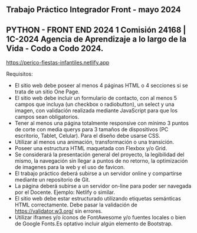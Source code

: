 Trabajo Práctico Integrador Front - mayo 2024
---------------------------------------------
PYTHON - FRONT END 2024 1
Comisión 24168 | 1C-2024
Agencia de Aprendizaje a lo largo de la Vida - Codo a Codo 2024.
---------------------------------------------
https://perico-fiestas-infantiles.netlify.app

Requisitos:

- El sitio web debe poseer al menos 4 páginas HTML o 4 secciones si se trata de un sitio One Page.
- El sitio web debe incluir un formulario de contacto, con al menos 5 campos que incluya (un checkbox o radiobutton), un select y una imagen, con validación realizada mediante JavaScript para que los campos sean obligatorios.
- Tener al menos una página totalmente responsive con mínimo 3 puntos de corte con media querys para 3 tamaños de dispositivos (PC escritorio, Tablet, Celular). Para el diseño debe usarse CSS.
- Utilizar al menos una animación, transformación o una transición.
- Poseer una estructura HTML maquetada con Flexbox y/o Grid.
- Se considerará la presentación general del proyecto, la legibilidad del mismo, la navegación sin llegar a puntos de no retorno, la optimización de imagenes para la web y el uso de favicon.
- El trabajo práctico deberá subirse a un servidor online y compartirse mediante un repositorio de Git.
- La página deberá subirse a un servidor on-line para poder ser navegada por el Docente. Ejemplo: Netlify o similar.
- El sitio web debe estar estructurado utilizando etiquetas semánticas HTML correctamente. Debe pasar la validación de https://validator.w3.org/ sin errores.
- Utilizar iframes y/o íconos de FontAwesome y/o fuentes locales o bien de Google Fonts.Es optativo incluir algún elemento de Bootstrap.
